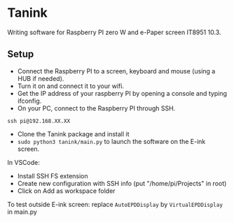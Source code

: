 # Tanink

Writing software for Raspberry PI zero W and e-Paper screen IT8951 10.3.

## Setup

- Connect the Raspberry PI to a screen, keyboard and mouse (using a HUB if needed).
- Turn it on and connect it to your wifi.
- Get the IP address of your raspberry PI by opening a console and typing ifconfig.
- On your PC, connect to the Raspberry PI through SSH.
```
ssh pi@192.168.XX.XX
```
- Clone the Tanink package and install it
- ```sudo python3 tanink/main.py``` to launch the software on the E-ink screen.

In VSCode:
- Install SSH FS extension
- Create new configuration with SSH info (put "/home/pi/Projects" in root)
- Click on Add as workspace folder

To test outside E-ink screen:
replace ```AutoEPDDisplay``` by ```VirtualEPDDisplay``` in main.py

